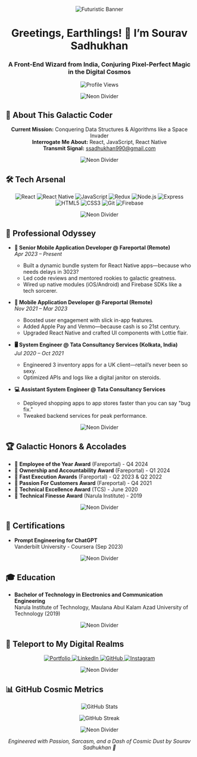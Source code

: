 <!-- FUTURISTIC HEADER BANNER -->
<p align="center">
  <img src="https://via.placeholder.com/1200x300.png?text=Sourav+Sadhukhan+-+Front-End+Wizard" alt="Futuristic Banner" style="max-width:100%;">
  <!-- Replace with a cyberpunk/neon-themed banner featuring your name and title -->
</p>

<h1 align="center">Greetings, Earthlings! 👋 I’m Sourav Sadhukhan</h1>
<h3 align="center">A Front-End Wizard from India, Conjuring Pixel-Perfect Magic in the Digital Cosmos</h3>

<p align="center">
  <img src="https://komarev.com/ghpvc/?username=souravfrank&label=Profile%20Views&color=0e0ba2&style=plastic" alt="Profile Views" />
</p>

<!-- NEON DIVIDER -->
<p align="center">
  <img src="https://via.placeholder.com/800x10.png?text=Neon+Divider" alt="Neon Divider" style="max-width:80%;">
  <!-- Replace with a neon glowing line graphic -->
</p>

## 🌌 About This Galactic Coder
<p align="center">
  <strong>Current Mission:</strong> Conquering Data Structures & Algorithms like a Space Invader<br>
  <strong>Interrogate Me About:</strong> React, JavaScript, React Native<br>
  <strong>Transmit Signal:</strong> <a href="mailto:ssadhukhan990@gmail.com">ssadhukhan990@gmail.com</a>
</p>

<!-- NEON DIVIDER -->
<p align="center">
  <img src="https://via.placeholder.com/800x10.png?text=Neon+Divider" alt="Neon Divider" style="max-width:80%;">
</p>

## 🛠️ Tech Arsenal
<p align="center">
  <img src="https://img.shields.io/badge/React-61DAFB?style=for-the-badge&logo=react&logoColor=black" alt="React">
  <img src="https://img.shields.io/badge/React_Native-20232A?style=for-the-badge&logo=react&logoColor=61DAFB" alt="React Native">
  <img src="https://img.shields.io/badge/JavaScript-F7DF1E?style=for-the-badge&logo=javascript&logoColor=black" alt="JavaScript">
  <img src="https://img.shields.io/badge/Redux-764ABC?style=for-the-badge&logo=redux&logoColor=white" alt="Redux">
  <img src="https://img.shields.io/badge/Node.js-339933?style=for-the-badge&logo=nodedotjs&logoColor=white" alt="Node.js">
  <img src="https://img.shields.io/badge/Express-000000?style=for-the-badge&logo=express&logoColor=white" alt="Express">
  <img src="https://img.shields.io/badge/HTML5-E34F26?style=for-the-badge&logo=html5&logoColor=white" alt="HTML5">
  <img src="https://img.shields.io/badge/CSS3-1572B6?style=for-the-badge&logo=css3&logoColor=white" alt="CSS3">
  <img src="https://img.shields.io/badge/Git-F05032?style=for-the-badge&logo=git&logoColor=white" alt="Git">
  <img src="https://img.shields.io/badge/Firebase-FFCA28?style=for-the-badge&logo=firebase&logoColor=black" alt="Firebase">
</p>
<!-- Consider a custom graphic (e.g., radar chart) showing proficiency levels -->

<!-- NEON DIVIDER -->
<p align="center">
  <img src="https://via.placeholder.com/800x10.png?text=Neon+Divider" alt="Neon Divider" style="max-width:80%;">
</p>

## 🚀 Professional Odyssey
- **🚀 Senior Mobile Application Developer @ Fareportal (Remote)**  
  *Apr 2023 – Present*  
  - Built a dynamic bundle system for React Native apps—because who needs delays in 3023?  
  - Led code reviews and mentored rookies to galactic greatness.  
  - Wired up native modules (iOS/Android) and Firebase SDKs like a tech sorcerer.

- **📱 Mobile Application Developer @ Fareportal (Remote)**  
  *Nov 2021 – Mar 2023*  
  - Boosted user engagement with slick in-app features.  
  - Added Apple Pay and Venmo—because cash is so 21st century.  
  - Upgraded React Native and crafted UI components with Lottie flair.

- **🖥️ System Engineer @ Tata Consultancy Services (Kolkata, India)**  
  *Jul 2020 – Oct 2021*  
  - Engineered 3 inventory apps for a UK client—retail’s never been so sexy.  
  - Optimized APIs and logs like a digital janitor on steroids.

- **💻 Assistant System Engineer @ Tata Consultancy Services**  
  - Deployed shopping apps to app stores faster than you can say "bug fix."  
  - Tweaked backend services for peak performance.
<!-- Replace with a timeline graphic for a futuristic vibe -->

<!-- NEON DIVIDER -->
<p align="center">
  <img src="https://via.placeholder.com/800x10.png?text=Neon+Divider" alt="Neon Divider" style="max-width:80%;">
</p>

## 🏆 Galactic Honors & Accolades
- 🏅 **Employee of the Year Award** (Fareportal) - Q4 2024  
- 🏅 **Ownership and Accountability Award** (Fareportal) - Q1 2024  
- 🏅 **Fast Execution Awards** (Fareportal) - Q2 2023 & Q2 2022  
- 🏅 **Passion For Customers Award** (Fareportal) - Q4 2021  
- 🏅 **Technical Excellence Award** (TCS) - June 2020  
- 🏅 **Technical Finesse Award** (Narula Institute) - 2019  
<!-- Replace with a trophy/medal graphic showcasing all awards -->

<!-- NEON DIVIDER -->
<p align="center">
  <img src="https://via.placeholder.com/800x10.png?text=Neon+Divider" alt="Neon Divider" style="max-width:80%;">
</p>

## 📜 Certifications
- **Prompt Engineering for ChatGPT**  
  Vanderbilt University - Coursera (Sep 2023)  
  <!-- Add a badge or certificate icon -->

<!-- NEON DIVIDER -->
<p align="center">
  <img src="https://via.placeholder.com/800x10.png?text=Neon+Divider" alt="Neon Divider" style="max-width:80%;">
</p>

## 🎓 Education
- **Bachelor of Technology in Electronics and Communication Engineering**  
  Narula Institute of Technology, Maulana Abul Kalam Azad University of Technology (2019)  
  <!-- Add a diploma icon -->

<!-- NEON DIVIDER -->
<p align="center">
  <img src="https://via.placeholder.com/800x10.png?text=Neon+Divider" alt="Neon Divider" style="max-width:80%;">
</p>

## 🔗 Teleport to My Digital Realms
<p align="center">
  <a href="https://souravfrank.github.io/about-me/" target="_blank">
    <img src="https://img.shields.io/badge/Portfolio-0e0ba2?style=for-the-badge&logo=about.me&logoColor=white" alt="Portfolio">
  </a>
  <a href="https://linkedin.com/in/souravsadhukhan" target="_blank">
    <img src="https://img.shields.io/badge/LinkedIn-0A66C2?style=for-the-badge&logo=linkedin&logoColor=white" alt="LinkedIn">
  </a>
  <a href="https://github.com/SouravFrank" target="_blank">
    <img src="https://img.shields.io/badge/GitHub-181717?style=for-the-badge&logo=github&logoColor=white" alt="GitHub">
  </a>
  <a href="https://instagram.com/frank_2282" target="_blank">
    <img src="https://img.shields.io/badge/Instagram-E4405F?style=for-the-badge&logo=instagram&logoColor=white" alt="Instagram">
  </a>
</p>

<!-- NEON DIVIDER -->
<p align="center">
  <img src="https://via.placeholder.com/800x10.png?text=Neon+Divider" alt="Neon Divider" style="max-width:80%;">
</p>

## 📊 GitHub Cosmic Metrics
<p align="center">
  <img src="https://github-readme-stats.vercel.app/api?username=souravfrank&show_icons=true&theme=dark&locale=en" alt="GitHub Stats" />
</p>

<p align="center">
  <img src="https://github-readme-streak-stats.herokuapp.com/?user=souravfrank&theme=dark" alt="GitHub Streak" />
</p>

<!-- FUTURISTIC FOOTER -->
<p align="center">
  <img src="https://via.placeholder.com/800x10.png?text=Neon+Divider" alt="Neon Divider" style="max-width:80%;">
</p>

<p align="center">
  <em>Engineered with Passion, Sarcasm, and a Dash of Cosmic Dust by Sourav Sadhukhan 🚀</em>
</p>
